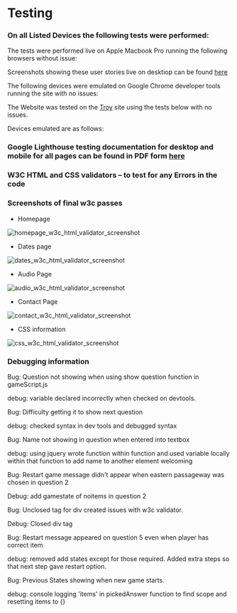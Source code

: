 # Testing

### On all Listed Devices the following tests were performed:

The tests were performed live on Apple Macbook Pro running the following browsers without issue:


Screenshots showing these user stories live on desktiop can be found [here](!)

The following devices were emulated on Google Chrome developer tools running the site with no issues:


The Website was tested on the [Troy](http://troy.labs.daum.net/) site using the tests below with no issues.

Devices emulated are as follows:


### Google Lighthouse testing documentation for desktop and mobile for all pages can be found in PDF form [here](!)



### W3C HTML and CSS validators – to test for any Errors in the code

### Screenshots of final w3c passes

- Homepage

![homepage_w3c_html_validator_screenshot](!)

- Dates page

![dates_w3c_html_validator_screenshot](!)

- Audio Page

![audio_w3c_html_validator_screenshot](!)

- Contact Page

![contact_w3c_html_validator_screenshot](!)

- CSS information

![css_w3c_html_validator_screenshot](!)

### Debugging information

Bug: Question not showing when using show question function in gameScript.js

debug: variable declared incorrectly when checked on devtools.

Bug: Difficulty getting it to show next question

debug: checked syntax in dev tools and debugged syntax

Bug: Name not showing in question when entered into textbox

debug: using jquery wrote function within function and used variable locally within that function to add name to another element welcoming

Bug: Restart game message didn't appear when eastern passageway was chosen in question 2

Debug: add gamestate of noitems in question 2

Bug: Unclosed tag for div created issues with w3c validator.

Debug: Closed div tag

Bug: Restart message appeared on question 5 even when player has correct item

debug: removed add states except for those required.  Added extra steps so that next step gave restart option.

Bug: Previous States showing when new game starts.

debug: console logging 'items' in pickedAnswer function to find scope and resetting items to {}